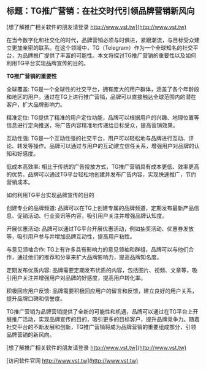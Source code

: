 ## **标题：TG推广营销：在社交时代引领品牌营销新风向**

[想了解推广相关软件的朋友请登录 http://www.vst.tw](http://www.vst.tw)

在当今数字化和社交化的时代，品牌营销必须与时俱进，紧跟潮流，与目标受众建立更加亲密的联系。在这个领域中，TG（Telegram）作为一个全球知名的社交平台，为品牌推广提供了丰富的可能性。本文将探讨TG推广营销的重要性以及如何利用TG平台实现品牌宣传的目的。

**TG推广营销的重要性**

全球覆盖: TG是一个全球性的社交平台，拥有庞大的用户群体，涵盖了各个年龄段和地区的用户。通过在TG上进行推广营销，品牌可以直接触达全球范围内的潜在客户，扩大品牌影响力。

精准定位: TG提供了精准的用户定位功能，品牌可以根据用户的兴趣、地理位置等信息进行定向推送，将广告内容精准地传递给目标受众，提高营销效果。

互动性强: TG是一个互动性强的社交平台，用户可以轻松地与品牌进行互动、评论、转发等操作。品牌可以通过与用户的互动建立信任关系，增强用户对品牌的认知和好感度。

低成本高效率: 相比于传统的广告投放方式，TG推广营销具有成本更低、效率更高的优势。品牌可以通过TG平台轻松地创建并发布广告内容，实现快速推广，节约营销成本。

如何利用TG平台实现品牌宣传的目的

创建专业的品牌频道: 品牌可以在TG上创建专属的品牌频道，定期发布最新产品信息、促销活动、行业资讯等内容，吸引用户关注并增强品牌认知度。

开展优惠活动: 品牌可以通过TG平台开展优惠活动，例如抽奖活动、优惠券发放等，吸引用户参与并增加品牌互动性，提高用户粘性。

与意见领袖合作: TG上有许多具有影响力的意见领袖和群组，品牌可以与他们合作，通过他们的推荐和分享来扩大品牌影响力，提高品牌知名度。

定期发布优质内容: 品牌需要定期发布优质的内容，包括图片、视频、文章等，吸引用户关注并增强用户对品牌的好感度，提高用户转化率。

积极回应用户反馈: 品牌需要积极回应用户的留言和反馈，建立良好的用户关系，提升品牌口碑和信誉度。

TG推广营销为品牌营销提供了全新的可能性和机遇，品牌可以通过在TG平台上开展推广活动，实现品牌宣传的目的，吸引更多的目标客户，提升品牌竞争力。随着社交平台的不断发展和创新，TG推广营销将成为品牌营销的重要组成部分，引领品牌营销的新风向。

[想了解推广相关软件的朋友请登录 http://www.vst.tw](http://www.vst.tw)


[访问软件官网 http://www.vst.tw](http://www.vst.tw)
